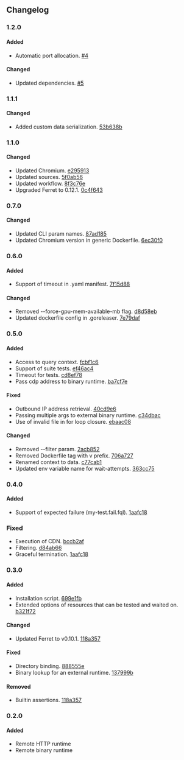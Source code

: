 ## Changelog

### 1.2.0
#### Added
- Automatic port allocation. [#4](https://github.com/MontFerret/lab/pull/4)

#### Changed
- Updated dependencies. [#5](https://github.com/MontFerret/lab/pull/5)

### 1.1.1
#### Changed
- Added custom data serialization. [53b638b](https://github.com/MontFerret/lab/commit/53b638bcdd1db745bf738bc2ad1cd387cec9e5df)

### 1.1.0
#### Changed
- Updated Chromium. [e295913](https://github.com/MontFerret/lab/commit/e29591318df984f99e3a6d8a42c307c029c7f0c8)
- Updated sources. [5f0ab56](https://github.com/MontFerret/lab/commit/5f0ab567ee078d955d3f83b97aedb379d1ad9e36)
- Updated workflow. [8f3c76e](https://github.com/MontFerret/lab/commit/8f3c76ecd5a6740da50acbc2bad9807605ee3257)
- Upgraded Ferret to 0.12.1. [0c4f643](https://github.com/MontFerret/lab/commit/0c4f643abe4688b85279504656bcb4d87c56b968)

### 0.7.0
#### Changed
- Updated CLI param names. [87ad185](https://github.com/MontFerret/lab/commit/87ad185b75bdd38f06f13c3919c86cf176135dc9)
- Updated Chromium version in generic Dockerfile. [6ec30f0](https://github.com/MontFerret/lab/commit/6ec30f0e8f224a2b5080009b674ee5a6d48428ef)

### 0.6.0
#### Added
- Support of timeout in .yaml manifest. [7f15d88](https://github.com/MontFerret/lab/commit/7f15d8854bbf06f8500955ea31edd1f00c8eff74)

#### Changed
- Removed --force-gpu-mem-available-mb flag. [d8d58eb](https://github.com/MontFerret/lab/commit/d8d58ebecb0835a3a3634d7bb2bebef9ef397240)
- Updated dockerfile config in .goreleaser. [7e79daf](https://github.com/MontFerret/lab/commit/7e79daff312ca9be22b0a45cde92c86c9baf614a)

### 0.5.0
#### Added
- Access to query context. [fcbf1c6](https://github.com/MontFerret/lab/commit/fcbf1c6f00ed65b97804906e2243092cb5a32d4c)
- Support of suite tests. [ef46ac4](https://github.com/MontFerret/lab/commit/ef46ac4fafdaa3fec6afbcb4cc9bcb0c0d55eb73)
- Timeout for tests. [cd8ef78](https://github.com/MontFerret/lab/commit/cd8ef78a43f99cc1fc62362cf2e91b4d0c12742a)
- Pass cdp address to binary runtime. [ba7cf7e](https://github.com/MontFerret/lab/commit/ba7cf7ec6b3f135de18e313fa9bab1e51617bee3)

#### Fixed
- Outbound IP address retrieval. [40cd9e6](https://github.com/MontFerret/lab/commit/40cd9e655c0a4398b5df142017f9626897be5327)
- Passing multiple args to external binary runtime. [c34dbac](https://github.com/MontFerret/lab/commit/c34dbacc6d131f8d52465eda3ae0025188219cf6)
- Use of invalid file in for loop closure. [ebaac08](https://github.com/MontFerret/lab/commit/ebaac08bec0647bcc9b07eb9a3cc2cb9d29082f8)

#### Changed
- Removed --filter param. [2acb852](https://github.com/MontFerret/lab/commit/2acb852f3e431da96c85c3acb9c1162e0889f1fa)
- Removed Dockerfile tag with v prefix. [706a727](https://github.com/MontFerret/lab/commit/706a7276bd75da1de96fdbf1a610452311141ab6)
- Renamed context to data. [c77cab1](https://github.com/MontFerret/lab/commit/c77cab105ba48eba21ea5da3a189c948d5be3eed)
- Updated env variable name for wait-attempts. [363cc75](https://github.com/MontFerret/lab/commit/363cc75ad043dc745c5eba2e2621ea1c36d3eb33)

### 0.4.0
#### Added
- Support of expected failure (my-test.fail.fql). [1aafc18](https://github.com/MontFerret/lab/commit/1aafc18f5a0789ba272841c47da9ca8e487b4f6c)

### Fixed
- Execution of CDN. [bccb2af](https://github.com/MontFerret/lab/commit/bccb2af2548ef8e4eba2ced860aa67e523e4449d)
- Filtering. [d84ab66](https://github.com/MontFerret/lab/commit/d84ab66e021ccf5e13b86cb6166368b371461795)
- Graceful termination. [1aafc18](https://github.com/MontFerret/lab/commit/1aafc18f5a0789ba272841c47da9ca8e487b4f6c)

### 0.3.0
#### Added
- Installation script. [699e1fb](https://github.com/MontFerret/lab/commit/699e1fb307dba1757e30803917376921cec6bf0f)
- Extended options of resources that can be tested and waited on. [b321f72](https://github.com/MontFerret/lab/commit/b321f72b04ce00db5f07881cd7ca81f0c5c1911d)

#### Changed
- Updated Ferret to v0.10.1. [118a357](https://github.com/MontFerret/lab/commit/118a3576c611974fdb5d2ff82908994b1b3b943b)

#### Fixed
- Directory binding. [888555e](https://github.com/MontFerret/lab/commit/888555efda92903b2392f210a69ae68ad82eb39f)
- Binary lookup for an external runtime. [137999b](https://github.com/MontFerret/lab/commit/137999b8e90340a677d9be2ccaacdaca49db3e08)

#### Removed
- Builtin assertions. [118a357](https://github.com/MontFerret/lab/commit/118a3576c611974fdb5d2ff82908994b1b3b943b)

### 0.2.0
#### Added
- Remote HTTP runtime
- Remote binary runtime